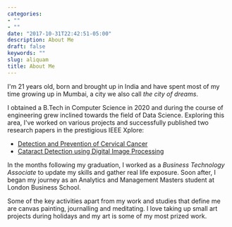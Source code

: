 ```yaml
---
categories:
- ""
- ""
date: "2017-10-31T22:42:51-05:00"
description: About Me
draft: false
keywords: ""
slug: aliquam
title: About Me
---
```


I'm 21 years old, born and brought up in India and have spent most of my time growing up in Mumbai, a city we also call _the city of dreams_.

I obtained a B.Tech in Computer Science in 2020 and during the course of engineering grew inclined towards the field of Data Science. Exploring this area, I've worked on various projects and successfully published two research papers in the prestigious IEEE Xplore:

* [Detection and Prevention of Cervical Cancer](https://ieeexplore.ieee.org/document/9033800)
* [Cataract Detection using Digital Image Processing](https://ieeexplore.ieee.org/document/8978316)

In the months following my graduation, I worked as a _Business Technology Associate_ to update my skills and gather real life exposure. Soon after, I began my journey as an Analytics and Management Masters student at London Business School.  

Some of the key activities apart from my work and studies that define me are canvas painting, journalling and meditating. I love taking up small art projects during holidays and my art is some of my most prized work.

